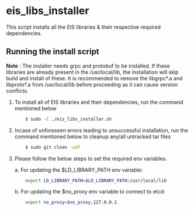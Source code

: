 # eis_libs_installer

This script installs all the EIS libraries & their respective required dependencies.

## Running the install script

**Note** : The installer needs grpc and protobuf to be installed. If these libraries are already present in the /usr/local/lib, the installation will skip bulid and install of these. It is recommended to remove the libgrpc*.a and libproto*.a from /usr/local/lib before proceeding as it can cause version conflicts.

1. To install all of EIS libraries and their dependencies, run the command mentioned below

    ```sh
        $ sudo -E ./eis_libs_installer.sh
    ```

2. Incase of unforeseen errors leading to unsuccessful installation, run the command mentioned below to cleanup any/all untracked tar files

    ```sh
        $ sudo git clean -xdf
    ```

3. Please follow the below steps to set the required env variables.

    a. For updating the $LD_LIBRARY_PATH env variable:
    ```sh
        export LD_LIBRARY_PATH=$LD_LIBRARY_PATH:/usr/local/lib
    ```

    b. For updating the $no_proxy env variable to connect to etcd:
    ```sh
        export no_proxy=$no_proxy,127.0.0.1
    ```
